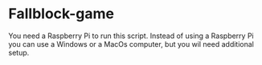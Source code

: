 # Fallblock-game
You need a Raspberry Pi to run this script.
Instead of using a Raspberry Pi you can use a Windows or a MacOs computer, but you wil need additional setup.
